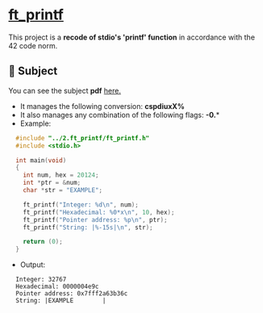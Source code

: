 # [ft_printf](3.test/img/printf_logo.png)
This project is a **recode of stdio's 'printf' function** in accordance with the 42 code norm.

## :dart: Subject
You can see the subject **pdf** [here.](https://cdn.intra.42.fr/pdf/pdf/10819/en.subject.pdf)
  * It manages the following conversion: **cspdiuxX%**
  * It also manages any combination of the following flags: **-0.***
  * Example:
  ```c
    #include "../2.ft_printf/ft_printf.h"
    #include <stdio.h>

    int main(void)
    {
      int num, hex = 20124;
      int *ptr = &num;
      char *str = "EXAMPLE";

      ft_printf("Integer: %d\n", num);
      ft_printf("Hexadecimal: %0*x\n", 10, hex);
      ft_printf("Pointer address: %p\n", ptr);
      ft_printf("String: |%-15s|\n", str);

      return (0);
    }
  ```
  * Output:
  ```
    Integer: 32767
    Hexadecimal: 0000004e9c
    Pointer address: 0x7fff2a63b36c
    String: |EXAMPLE        |
